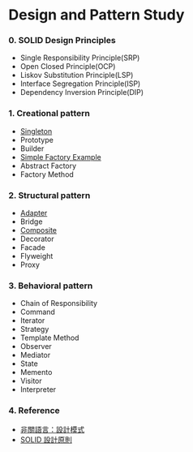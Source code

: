 ﻿# Design and Pattern Study

### 0. SOLID Design Principles
- Single Responsibility Principle(SRP)
- Open Closed Principle(OCP)
- Liskov Substitution Principle(LSP)
- Interface Segregation Principle(ISP)
- Dependency Inversion Principle(DIP)

### 1. Creational pattern
- [Singleton](https://github.com/changemyminds/Design-and-Pattern/tree/master/Singleton)
- Prototype
- Builder
- [Simple Factory Example](https://github.com/changemyminds/Design-and-Pattern/tree/master/SimpleFactory/src)
- Abstract Factory
- Factory Method

### 2. Structural pattern
- [Adapter](https://github.com/changemyminds/Design-and-Pattern/tree/master/Adapter)
- Bridge
- [Composite](https://github.com/changemyminds/Design-and-Pattern/tree/master/Composite)
- Decorator
- Facade
- Flyweight
- Proxy

### 3. Behavioral pattern
- Chain of Responsibility
- Command
- Iterator
- Strategy
- Template Method
- Observer
- Mediator
- State
- Memento
- Visitor
- Interpreter

### 4. Reference
- [非關語言：設計模式](https://openhome.cc/Gossip/DesignPattern/)
- [SOLID 設計原則](http://rockssdlog.blogspot.tw/2012/03/oo-solid.html)



